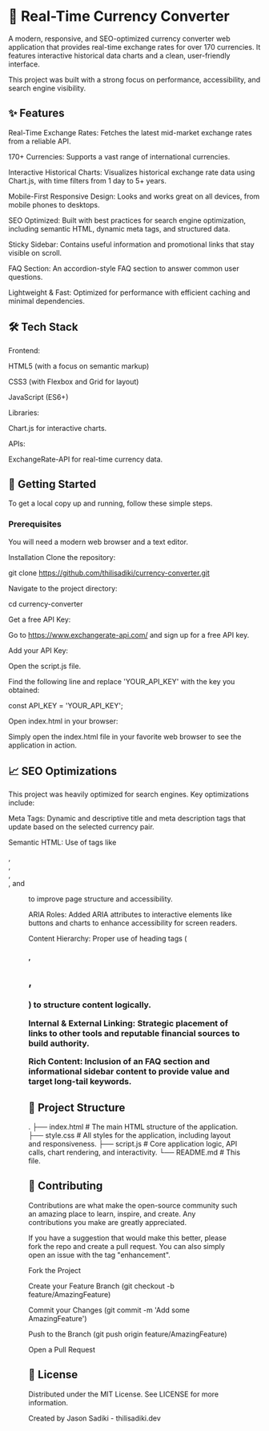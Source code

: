 # 💱 Real-Time Currency Converter
A modern, responsive, and SEO-optimized currency converter web application that provides real-time exchange rates for over 170 currencies. It features interactive historical data charts and a clean, user-friendly interface.

This project was built with a strong focus on performance, accessibility, and search engine visibility.

## ✨ Features
Real-Time Exchange Rates: Fetches the latest mid-market exchange rates from a reliable API.

170+ Currencies: Supports a vast range of international currencies.

Interactive Historical Charts: Visualizes historical exchange rate data using Chart.js, with time filters from 1 day to 5+ years.

Mobile-First Responsive Design: Looks and works great on all devices, from mobile phones to desktops.

SEO Optimized: Built with best practices for search engine optimization, including semantic HTML, dynamic meta tags, and structured data.

Sticky Sidebar: Contains useful information and promotional links that stay visible on scroll.

FAQ Section: An accordion-style FAQ section to answer common user questions.

Lightweight & Fast: Optimized for performance with efficient caching and minimal dependencies.

## 🛠️ Tech Stack
Frontend:

HTML5 (with a focus on semantic markup)

CSS3 (with Flexbox and Grid for layout)

JavaScript (ES6+)

Libraries:

Chart.js for interactive charts.

APIs:

ExchangeRate-API for real-time currency data.

## 🚀 Getting Started
To get a local copy up and running, follow these simple steps.

### Prerequisites
You will need a modern web browser and a text editor.

Installation
Clone the repository:

git clone https://github.com/thilisadiki/currency-converter.git

Navigate to the project directory:

cd currency-converter

Get a free API Key:

Go to https://www.exchangerate-api.com/ and sign up for a free API key.

Add your API Key:

Open the script.js file.

Find the following line and replace 'YOUR_API_KEY' with the key you obtained:

const API_KEY = 'YOUR_API_KEY'; 

Open index.html in your browser:

Simply open the index.html file in your favorite web browser to see the application in action.

## 📈 SEO Optimizations
This project was heavily optimized for search engines. Key optimizations include:

Meta Tags: Dynamic and descriptive title and meta description tags that update based on the selected currency pair.

Semantic HTML: Use of tags like <main>, <section>, <aside>, <nav>, and <figure> to improve page structure and accessibility.

ARIA Roles: Added ARIA attributes to interactive elements like buttons and charts to enhance accessibility for screen readers.

Content Hierarchy: Proper use of heading tags (<h1>, <h2>, <h3>) to structure content logically.

Internal & External Linking: Strategic placement of links to other tools and reputable financial sources to build authority.

Rich Content: Inclusion of an FAQ section and informational sidebar content to provide value and target long-tail keywords.

## 📁 Project Structure
.
├── index.html      # The main HTML structure of the application.
├── style.css       # All styles for the application, including layout and responsiveness.
├── script.js       # Core application logic, API calls, chart rendering, and interactivity.
└── README.md       # This file.

## 🤝 Contributing
Contributions are what make the open-source community such an amazing place to learn, inspire, and create. Any contributions you make are greatly appreciated.

If you have a suggestion that would make this better, please fork the repo and create a pull request. You can also simply open an issue with the tag "enhancement".

Fork the Project

Create your Feature Branch (git checkout -b feature/AmazingFeature)

Commit your Changes (git commit -m 'Add some AmazingFeature')

Push to the Branch (git push origin feature/AmazingFeature)

Open a Pull Request

## 📄 License
Distributed under the MIT License. See LICENSE for more information.

Created by Jason Sadiki - thilisadiki.dev